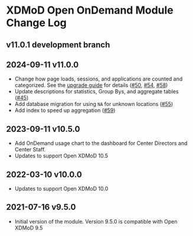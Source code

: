 XDMoD Open OnDemand Module Change Log
=====================

## v11.0.1 development branch

## 2024-09-11 v11.0.0

- Change how page loads, sessions, and applications are counted and
  categorized. See the
  [upgrade guide](https://ondemand.xdmod.org/11.0/upgrade.html) for details
  ([\#50](https://github.com/ubccr/xdmod-ondemand/pull/50), [\#54](https://github.com/ubccr/xdmod-ondemand/pull/54), [\#58](https://github.com/ubccr/xdmod-ondemand/pull/58))
- Update descriptions for statistics, Group Bys, and aggregate tables ([\#45](https://github.com/ubccr/xdmod-ondemand/pull/45))
- Add database migration for using `NA` for unknown locations ([\#55](https://github.com/ubccr/xdmod-ondemand/pull/55))
- Add index to speed up aggregation ([\#59](https://github.com/ubccr/xdmod-ondemand/pull/59))

## 2023-09-11 v10.5.0

- Add OnDemand usage chart to the dashboard for Center Directors and Center Staff.
- Updates to support Open XDMoD 10.5

## 2022-03-10 v10.0.0

- Updates to support Open XDMoD 10.0

## 2021-07-16 v9.5.0

- Initial version of the module. Version 9.5.0 is compatible with Open XDMoD 9.5
